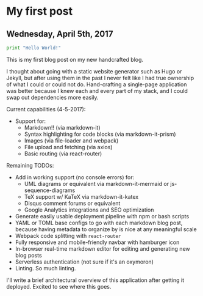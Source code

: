 # My first post

## Wednesday, April 5th, 2017

```python
print "Hello World!"
```

This is my first blog post on my new handcrafted blog.

I thought about going with a static website generator such as Hugo or Jekyll, but after using them in the past I never felt like I had true ownership of what I could or could not do. Hand-crafting a single-page application was better because I knew each and every part of my stack, and I could swap out dependencies more easily.

Current capabilities (4-5-2017):
- Support for:
    - Markdown!! (via markdown-it)
    - Syntax highlighting for code blocks (via markdown-it-prism)
    - Images (via file-loader and webpack)
    - File upload and fetching (via axios)
    - Basic routing (via react-router)

Remaining TODOs:
- Add in working support (no console errors) for:
    - UML diagrams or equivalent via markdown-it-mermaid or js-sequence-diagrams
    - TeX support w/ KaTeX via markdown-it-katex
    - Disqus comment forums or equivalent
    - Google Analytics integrations and SEO optimization
- Generate easily usable deployment pipeline with npm or bash scripts
- YAML or TOML base configs to go with each markdown blog post, because having metadata to organize by is nice at any meaningful scale
- Webpack code splitting with `react-router`
- Fully responsive and mobile-friendly navbar with hamburger icon
- In-browser real-time markdown editor for editing and generating new blog posts
- Serverless authentication (not sure if it's an oxymoron)
- Linting. So much linting.

I'll write a brief architectural overview of this application after getting it deployed. Excited to see where this goes.
